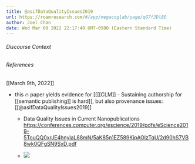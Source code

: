 ```yaml
---
title: @asifDataQualityIssues2019
url: https://roamresearch.com/#/app/megacoglab/page/qG7fJDl8O
author: Joel Chan
date: Wed Mar 09 2022 22:17:49 GMT-0500 (Eastern Standard Time)
---
```




###### Discourse Context



###### References

[[March 9th, 2022]]

- this 🔥 paper yields evidence for [[[[CLM]] - Sustaining authorship for [[semantic publishing]] is hard]], but also provenance issues: [[@asifDataQualityIssues2019]]

    - Data Quality Issues in Current Nanopublications https://conferences.computer.org/escience/2019/pdfs/eScience2019-5TouQQ0xrJE4hnylaL88mN/5aK85n1EZ589KjpAOlzTqU/2d90hS7VB8wk0QFgSN9SxD.pdf

    - ![](https://firebasestorage.googleapis.com/v0/b/firescript-577a2.appspot.com/o/imgs%2Fapp%2Fmegacoglab%2F8oVhbjDPVt.png?alt=media&token=a5a2b733-f0ad-4645-af9b-edfbf5751765)
